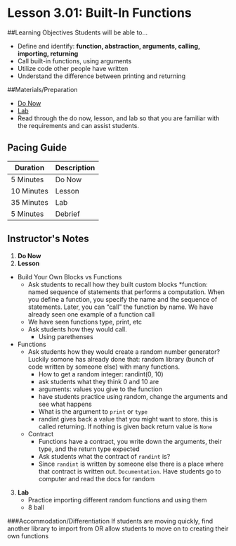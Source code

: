 # Lesson 3.01: Built-In Functions

##Learning Objectives
Students will be able to... 
* Define and identify: **function, abstraction, arguments, calling, importing, returning**
* Call built-in functions, using arguments
* Utilize code other people have written
* Understand the difference between printing and returning

##Materials/Preparation
* [Do Now]
* [Lab]
* Read through the do now, lesson, and lab so that you are familiar with the requirements and can assist students.

## Pacing Guide
| **Duration**   | **Description** |
| ---------- | ----------- |
| 5 Minutes  | Do Now      |
| 10 Minutes | Lesson      |
| 35 Minutes | Lab         |
| 5 Minutes | Debrief  |

## Instructor's Notes
1. **Do Now**
2. **Lesson**
  * Build Your Own Blocks vs Functions
 	* Ask students to recall how they built custom blocks
  	*function: named sequence of statements that performs a computation. When you define a function, you specify the name and the sequence of statements. Later, you can “call” the function by name. We have already seen one example of a function call
  	* We have seen functions type, print, etc
  	* Ask students how they would call.
  		* Using parethenses
  * Functions
  	* Ask students how they would create a random number generator? Luckily somone has already done that: random library (bunch of code written by someone else) with many functions. 
  		* How to get a random integer: randint(0, 10)
  		* ask students what they think 0 and 10 are
  		* arguments: values you give to the function
  		* have students practice using random, change the arguments and see what happens
  		* What is the argument to `print` or `type`
  		* randint gives back a value that you might want to store. this is called returning. If nothing is given back return value is `None`
  	* Contract
  		* Functions have a contract, you write down the arguments, their type, and the return type expected 
  		* Ask students what the contract of `randint` is?
  		* Since `randint` is written by someone else there is a place where that contract is written out. `Documentation`. Have students go to computer and read the docs for random
 
3. **Lab**
    * Practice importing different random functions and using them
    * 8 ball 

###Accommodation/Differentiation
If students are moving quickly, find another library to import from OR allow students to move on to creating their own functions


[Do Now]:do_now_301.md
[Lab]:lab_301.md
